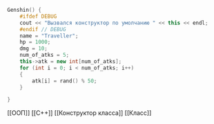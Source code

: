 ```c++
Genshin() {
	#ifdef DEBUG
	cout << "Вызвался конструктор по умолчанию " << this << endl;
	#endif // DEBUG
	name = "Traveller";
	hp = 1000;
	dmg = 10;
	num_of_atks = 5;
	this->atk = new int[num_of_atks];
	for (int i = 0; i < num_of_atks; i++)
	{
		atk[i] = rand() % 50;
	}

}
```
[[ООП]] [[C++]] [[Конструктор класса]] [[Класс]]
